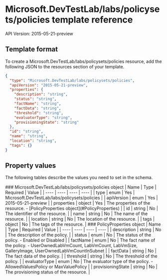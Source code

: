 # Microsoft.DevTestLab/labs/policysets/policies template reference
API Version: 2015-05-21-preview
## Template format

To create a Microsoft.DevTestLab/labs/policysets/policies resource, add the following JSON to the resources section of your template.

```json
{
  "type": "Microsoft.DevTestLab/labs/policysets/policies",
  "apiVersion": "2015-05-21-preview",
  "properties": {
    "description": "string",
    "status": "string",
    "factName": "string",
    "factData": "string",
    "threshold": "string",
    "evaluatorType": "string",
    "provisioningState": "string"
  },
  "id": "string",
  "name": "string",
  "location": "string",
  "tags": {}
}
```
## Property values

The following tables describe the values you need to set in the schema.

<a id="Microsoft.DevTestLab/labs/policysets/policies" />
### Microsoft.DevTestLab/labs/policysets/policies object
|  Name | Type | Required | Value |
|  ---- | ---- | ---- | ---- |
|  type | enum | Yes | Microsoft.DevTestLab/labs/policysets/policies |
|  apiVersion | enum | Yes | 2015-05-21-preview |
|  properties | object | Yes | The properties of the resource. - [PolicyProperties object](#PolicyProperties) |
|  id | string | No | The identifier of the resource. |
|  name | string | No | The name of the resource. |
|  location | string | No | The location of the resource. |
|  tags | object | No | The tags of the resource. |


<a id="PolicyProperties" />
### PolicyProperties object
|  Name | Type | Required | Value |
|  ---- | ---- | ---- | ---- |
|  description | string | No | The description of the policy. |
|  status | enum | No | The status of the policy. - Enabled or Disabled |
|  factName | enum | No | The fact name of the policy. - UserOwnedLabVmCount, LabVmCount, LabVmSize, GalleryImage, UserOwnedLabVmCountInSubnet |
|  factData | string | No | The fact data of the policy. |
|  threshold | string | No | The threshold of the policy. |
|  evaluatorType | enum | No | The evaluator type of the policy. - AllowedValuesPolicy or MaxValuePolicy |
|  provisioningState | string | No | The provisioning status of the resource. |

